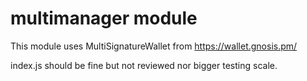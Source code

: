 # multimanager module

This module uses MultiSignatureWallet from https://wallet.gnosis.pm/

index.js should be fine but not reviewed nor bigger testing scale.


